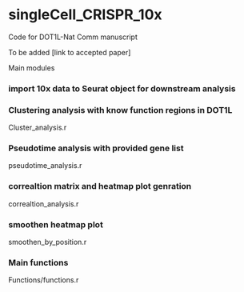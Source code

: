 # singleCell_CRISPR_10x
Code for DOT1L-Nat Comm manuscript

To be added [link to accepted paper]

Main modules

### import 10x data to Seurat object for downstream analysis
### Clustering analysis with know function regions in DOT1L
Cluster_analysis.r


### Pseudotime analysis with provided gene list
pseudotime_analysis.r

### correaltion matrix and heatmap plot genration
correaltion_analysis.r

### smoothen heatmap plot
smoothen_by_position.r
### Main functions
Functions/functions.r

